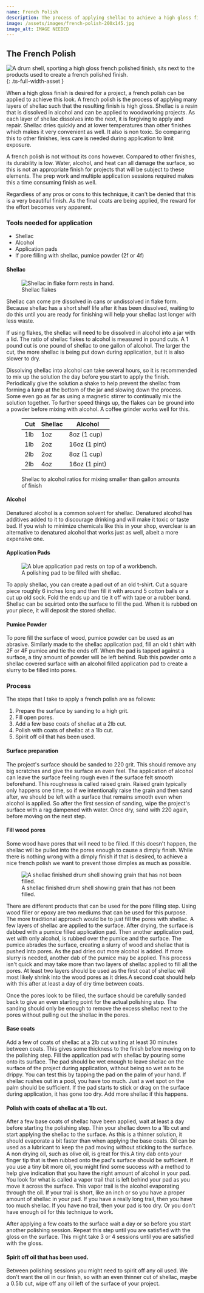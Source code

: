 ```yaml
---
name: French Polish
description: The process of applying shellac to achieve a high gloss finish.
image: /assets/images/french-polish-200x145.jpg
image_alt: IMAGE NEEDED
---
```

## The French Polish
![A drum shell, sporting a high gloss french polished finish, sits next to the products used to create a french polished finish.](/assets/images/french-polish-1920x1080.jpg){: .ts-full-width-asset }

When a high gloss finish is desired for a project, a french polish can be applied to achieve this look. A french polish is the process of applying many layers of shellac such that the resulting finish is high gloss. Shellac is a resin that is dissolved in alcohol and can be applied to woodworking projects. As each layer of shellac dissolves into the next, it is forgiving to apply and repair. Shellac dries quickly and at lower temperatures than other finishes which makes it very convenient as well. It also is non toxic. So comparing this to other finishes, less care is needed during application to limit exposure.

A french polish is not without its cons however. Compared to other finishes, its durability is low. Water, alcohol, and heat can all damage the surface, so this is not an appropriate finish for projects that will be subject to these elements. The prep work and multiple application sessions required makes this a time consuming finish as well.

Regardless of any pros or cons to this technique, it can't be denied that this is a very beautiful finish. As the final coats are being applied, the reward for the effort becomes very apparent.

### Tools needed for application
* Shellac
* Alcohol
* Application pads
* If pore filling with shellac, pumice powder (2f or 4f)

#### Shellac


<figure class="ts-right-asset">
  <img src="/assets/images/french-polish-flake-325x325.png" alt="Shellac in flake form rests in hand."/>
  <figcaption>Shellac flakes</figcaption>
</figure>

Shellac can come pre dissolved in cans or undissolved in flake form. Because shellac has a short shelf life after it has been dissolved, waiting to do this until you are ready for finishing will help your shellac last longer with less waste.

If using flakes, the shellac will need to be dissolved in alcohol into a jar with a lid. The ratio of shellac flakes to alcohol is measured in pound cuts. A 1 pound cut is one pound of shellac to one gallon of alcohol. The larger the cut, the more shellac is being put down during application, but it is also slower to dry.

Dissolving shellac into alcohol can take several hours, so it is recommended to mix up the solution the day before you start to apply the finish. Periodically give the solution a shake to help prevent the shellac from forming a lump at the bottom of the jar and slowing down the process. Some even go as far as using a magnetic stirrer to continually mix the solution together. To further speed things up, the flakes can be ground into a powder before mixing with alcohol. A coffee grinder works well for this.

<figure>
    <table class="ts-table">
        <thead>
            <tr>
                <th>Cut</th>
                <th>Shellac</th>
                <th>Alcohol</th>
            </tr>
        </thead>
        <tbody>
            <tr>
                <td>1lb</td>
                <td>1oz</td>
                <td>8oz (1 cup)</td>
            </tr>
            <tr>
                <td>1lb</td>
                <td>2oz</td>
                <td>16oz (1 pint)</td>
            </tr>
            <tr>
                <td>2lb</td>
                <td>2oz</td>
                <td>8oz (1 cup)</td>
            </tr>
            <tr>
                <td>2lb</td>
                <td>4oz</td>
                <td>16oz (1 pint)</td>
            </tr>
        </tbody>
    </table>
    <figcaption>Shellac to alcohol ratios for mixing smaller than gallon amounts of finish</figcaption>
</figure>

#### Alcohol
Denatured alcohol is a common solvent for shellac. Denatured alcohol has additives added to it to discourage drinking and will make it toxic or taste bad. If you wish to minimize chemicals like this in your shop, everclear is an alternative to denatured alcohol that works just as well, albeit a more expensive one.                                                

#### Application Pads

<figure class="ts-left-asset">
  <img src="/assets/images/french-polish-application-pad-325x325.png" alt="A blue application pad rests on top of a workbench."/>
  <figcaption>A polishing pad to be filled with shellac.</figcaption>
</figure>

To apply shellac, you can create a pad out of an old t-shirt. Cut a square piece roughly 6 inches long and then fill it with around 5 cotton balls or a cut up old sock. Fold the ends up and tie it off with tape or a rubber band. Shellac can be squirted onto the surface to fill the pad. When it is rubbed on your piece, it will deposit the stored shellac.

#### Pumice Powder
To pore fill the surface of wood, pumice powder can be used as an abrasive. Similarly made to the shellac application pad, fill an old t shirt with 2F or 4F pumice and tie the ends off. When the pad is tapped against a surface, a tiny amount of powder will be left behind. Rub this powder onto a shellac covered surface with an alcohol filled application pad to create a slurry to be filled into pores.

### Process

The steps that I take to apply a french polish are as follows:
1. Prepare the surface by sanding to a high grit.
2. Fill open pores.
3. Add a few base coats of shellac at a 2lb cut.
4. Polish with coats of shellac at a 1lb cut.
5. Spirit off oil that has been used.

#### Surface preparation                     
The project's surface should be sanded to 220 grit. This should remove any big scratches and give the surface an even feel. The application of alcohol can leave the surface feeling rough even if the surface felt smooth beforehand. This roughness is called raised grain. Raised grain typically only happens one time, so if we intentionally raise the grain and then sand after, we should be left with a surface that remains smooth even when alcohol is applied. So after the first session of sanding, wipe the project's surface with a rag dampened with water. Once dry, sand with 220 again, before moving on the next step.

#### Fill wood pores
Some wood have pores that will need to be filled. If this doesn't happen, the shellac will be pulled into the pores enough to cause a dimply finish. While there is nothing wrong with a dimply finish if that is desired, to achieve a nice french polish we want to prevent those dimples as much as possible.

<figure class="ts-left-asset">
  <img src="/assets/images/french-polish-no-grain-fill-325x325.png" alt="A shellac finished drum shell showing grain that has not been filled."/>
  <figcaption>A shellac finished drum shell showing grain that has not been filled.</figcaption>
</figure>

There are different products that can be used for the pore filling step. Using wood filler or epoxy are two mediums that can be used for this purpose. The more traditional approach would be to just fill the pores with shellac. A few layers of shellac are applied to the surface. After drying, the surface is dabbed with a pumice filled application pad. Then another application pad, wet with only alcohol, is rubbed over the pumice and the surface. The pumice abrades the surface, creating a slurry of wood and shellac that is pushed into pores. As the pad dries out more alcohol is added. If more slurry is needed, another dab of the pumice may be applied. This process isn't quick and may take more than two layers of shellac applied to fill all the pores. At least two layers should be used as the first coat of shellac will most likely shrink into the wood pores as it dries.A second coat should help with this after at least a day of dry time between coats.

Once the pores look to be filled, the surface should be carefully sanded back to give an even starting point for the actual polishing step. The sanding should only be enough to remove the excess shellac next to the pores without pulling out the shellac in the pores.

#### Base coats
Add a few of coats of shellac at a 2lb cut waiting at least 30 minutes between coats. This gives some thickness to the finish before moving on to the polishing step. Fill the application pad with shellac by pouring some onto its surface. The pad should be wet enough to leave shellac on the surface of the project during application, without being so wet as to be drippy. You can test this by tapping the pad on the palm of your hand. If shellac rushes out in a pool, you have too much. Just a wet spot on the palm should be sufficient. If the pad starts to stick or drag on the surface during application, it has gone too dry. Add more shellac if this happens.

#### Polish with coats of shellac at a 1lb cut.
After a few base coats of shellac have been applied, wait at least a day before starting the polishing step. Thin your shellac down to a 1lb cut and start applying the shellac to the surface. As this is a thinner solution, it should evaporate a bit faster than when applying the base coats. Oil can be used as a lubricant to keep the pad moving without sticking to the surface. A non drying oil, such as olive oil, is great for this.A tiny dab onto your finger tip that is then rubbed onto the pad's surface should be sufficient. If you use a tiny bit more oil, you might find some success with a method to help give indication that you have the right amount of alcohol in your pad. You look for what is called a vapor trail that is left behind your pad as you move it across the surface. This vapor trail is the alcohol evaporating through the oil. If your trail is short, like an inch or so you have a proper amount of shellac in your pad. If you have a really long trail, then you have too much shellac. If you have no trail, then your pad is too dry. Or you don't have enough oil for this technique to work.

After applying a few coats to the surface wait a day or so before you start another polishing session. Repeat this step until you are satisfied with the gloss on the surface. This might take 3 or 4 sessions until you are satisfied with the gloss.

#### Spirit off oil that has been used.
Between polishing sessions you might need to spirit off any oil used. We don't want the oil in our finish, so with an even thinner cut of shellac, maybe a 0.5lb cut, wipe off any oil left of the surface of your project.
